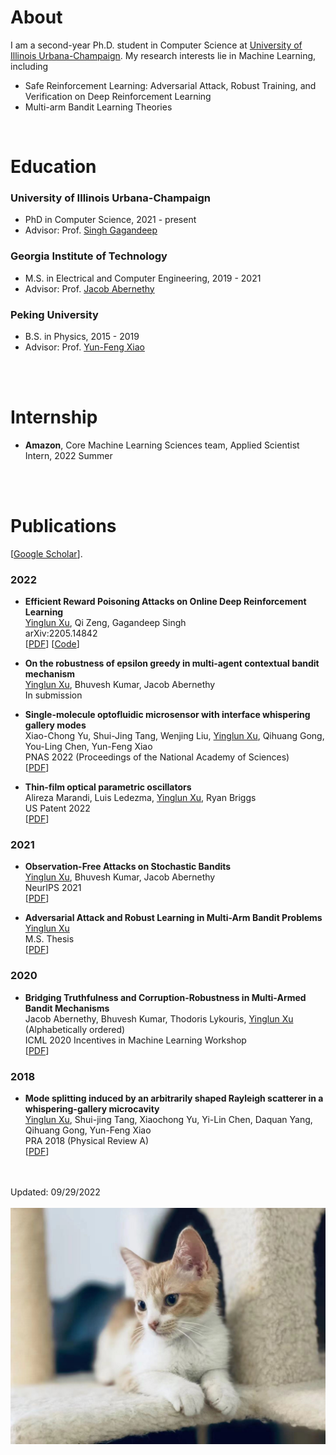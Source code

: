 

# About

I am a second-year Ph.D. student in Computer Science at [University of Illinois Urbana-Champaign](https://illinois.edu/). 
My research interests lie in Machine Learning, including

- Safe Reinforcement Learning: Adversarial Attack, Robust Training, and Verification on Deep Reinforcement Learning
- Multi-arm Bandit Learning Theories


<br>
 
# Education

### University of Illinois Urbana-Champaign
  - PhD in Computer Science, 2021 - present
  - Advisor: Prof. [Singh Gagandeep](https://ggndpsngh.github.io/)



### Georgia Institute of Technology
  - M.S. in Electrical and Computer Engineering, 2019 - 2021
  - Advisor: Prof. [Jacob Abernethy](https://www.cc.gatech.edu/~jabernethy9/)


### Peking University 
  - B.S. in Physics, 2015 - 2019
  - Advisor: Prof. [Yun-Feng Xiao](http://researchgroups.pku.edu.cn/microcavity/en/index/12778/list/index.htm)



<br><br>


# Internship


- **Amazon**, Core Machine Learning Sciences team, Applied Scientist Intern, 2022 Summer

<br>
<br>


# Publications

[[Google Scholar](https://scholar.google.com/citations?user=MaSRh-0AAAAJ&hl=en&oi=ao)]. 


### 2022

- **Efficient Reward Poisoning Attacks on Online Deep Reinforcement Learning**<br>
  <u>Yinglun Xu</u>,  Qi Zeng, Gagandeep Singh<br>
  arXiv:2205.14842<br>
  [[PDF](https://arxiv.org/abs/2205.14842)] [[Code](https://github.com/YinglunXu/reward_poisoning_attack_drl)]

- **On the robustness of epsilon greedy in multi-agent contextual bandit mechanism**<br>
  <u>Yinglun Xu</u>, Bhuvesh Kumar, Jacob Abernethy<br>
  In submission<br>
  
- **Single-molecule optofluidic microsensor with interface whispering gallery modes**<br>
  Xiao-Chong Yu, Shui-Jing Tang, Wenjing Liu, <u>Yinglun Xu</u>, Qihuang Gong, You-Ling Chen, Yun-Feng Xiao<br>
  PNAS 2022 (Proceedings of the National Academy of Sciences) <br>
  [[PDF](https://www.pnas.org/doi/full/10.1073/pnas.2108678119)] 
  
- **Thin-film optical parametric oscillators**<br>
  Alireza Marandi, Luis Ledezma, <u>Yinglun Xu</u>, Ryan Briggs<br>
  US Patent 2022 <br>
  [[PDF](https://patentimages.storage.googleapis.com/34/08/1f/b03b91cdb49ec1/US20200285131A1.pdf)] 

### 2021

- **Observation-Free Attacks on Stochastic Bandits**<br>
  <u>Yinglun Xu</u>, Bhuvesh Kumar, Jacob Abernethy<br>
  NeurIPS 2021 <br>
  [[PDF](https://proceedings.neurips.cc/paper/2021/file/be315e7f05e9f13629031915fe87ad44-Paper.pdf)] 

- **Adversarial Attack and Robust Learning in Multi-Arm Bandit Problems**<br>
  <u>Yinglun Xu</u><br>
  M.S. Thesis <br>
  [[PDF](https://smartech.gatech.edu/bitstream/handle/1853/64694/XU-THESIS-2021.pdf?sequence=1)] 



### 2020


- **Bridging Truthfulness and Corruption-Robustness in Multi-Armed Bandit
Mechanisms**<br>
  Jacob Abernethy, Bhuvesh Kumar, Thodoris Lykouris, <u>Yinglun Xu</u> (Alphabetically ordered)<br>
  ICML 2020 Incentives in Machine Learning Workshop <br>
  [[PDF](https://gradanovic.github.io/incentives_in_ML_icml2020_ws/papers/IML2020_paper_3.pdf)] 




### 2018


- **Mode splitting induced by an arbitrarily shaped Rayleigh scatterer in a whispering-gallery microcavity**<br>
  <u>Yinglun Xu</u>, Shui-jing Tang, Xiaochong Yu, Yi-Lin Chen, Daquan Yang, Qihuang Gong, Yun-Feng Xiao<br>
  PRA 2018 (Physical Review A) <br>
  [[PDF](https://hpc.pku.edu.cn/docs/pdf/a20181101041.pdf)] 




<br>
<br>
Updated: 09/29/2022
<br>
<br>






<img src="/fig/pp.jpeg" align = "center">

<br>
<br>
<br>
<br>
<br>
<br>
<br>
<br>



